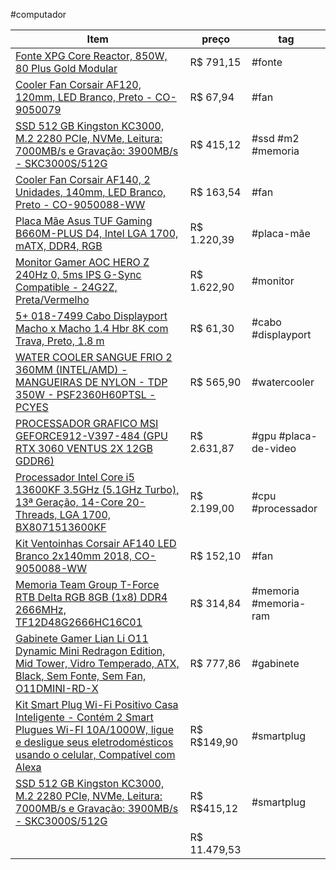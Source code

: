 #computador

| Item                                                                                                                                                                                                                                                                                                              | preço        | tag                   |  
|-------------------------------------------------------------------------------------------------------------------------------------------------------------------------------------------------------------------------------------------------------------------------------------------------------------------|--------------|-----------------------|  
| [Fonte XPG Core Reactor, 850W, 80 Plus Gold Modular](https://www.kabum.com.br/produto/103282/fonte-xpg-core-reactor-850w-80-plus-gold-modular)                                                                                                                                                                    | R$ 791,15    | #fonte                |  
| [Cooler Fan Corsair AF120, 120mm, LED Branco, Preto - CO-9050079](https://www.kabum.com.br/produto/100220/cooler-fan-corsair-af120-120mm-led-branco-preto-co-9050079)                                                                                                                                             | R$ 67,94     | #fan                  | 
| [SSD 512 GB Kingston KC3000, M.2 2280 PCIe, NVMe, Leitura: 7000MB/s e Gravação: 3900MB/s - SKC3000S/512G](https://www.kabum.com.br/produto/272330/ssd-512-gb-kingston-kc3000-m-2-2280-pcie-nvme-leitura-7000mb-s-e-grava-o-3900mb-s-skc3000s-512g)                                                                | R$ 415,12    | #ssd #m2 #memoria     |  
| [Cooler Fan Corsair AF140, 2 Unidades, 140mm, LED Branco, Preto - CO-9050088-WW](https://www.kabum.com.br/produto/108127/cooler-fan-corsair-af140-2-unidades-140mm-led-branco-preto-co-9050088-ww)                                                                                                                | R$ 163,54    | #fan                  |  
| [Placa Mãe Asus TUF Gaming B660M-PLUS D4, Intel LGA 1700, mATX, DDR4, RGB](https://www.kabum.com.br/produto/321069/placa-m-e-asus-tuf-gaming-b660m-plus-d4-intel-lga-1700-matx-ddr4-rgb)                                                                                                                          | R$ 1.220,39  | #placa-mãe            |  
| [Monitor Gamer AOC HERO Z 240Hz 0, 5ms IPS G-Sync Compatible - 24G2Z, Preta/Vermelho](https://www.amazon.com.br/dp/B09RTKLFMS?psc=1&ref=ppx_yo2ov_dt_b_product_details)                                                                                                                                           | R$ 1.622,90  | #monitor              |  
| [5+ 018-7499 Cabo Displayport Macho x Macho 1.4 Hbr 8K com Trava, Preto, 1.8 m](https://www.amazon.com.br/dp/B0913FSD4J?psc=1&ref=ppx_yo2ov_dt_b_product_details)                                                                                                                                                 | R$ 61,30     | #cabo #displayport    |  
| [WATER COOLER SANGUE FRIO 2 360MM (INTEL/AMD) - MANGUEIRAS DE NYLON - TDP 350W - PSF2360H60PTSL - PCYES](https://www.amazon.com.br/dp/B08QTNF6G4?psc=1&ref=ppx_yo2ov_dt_b_product_details)                                                                                                                        | R$ 565,90    | #watercooler          |  
| [PROCESSADOR GRAFICO MSI GEFORCE912-V397-484 (GPU RTX 3060 VENTUS 2X 12GB GDDR6)](https://www.amazon.com.br/dp/B08WHJFYM8?psc=1&ref=ppx_yo2ov_dt_b_product_details)                                                                                                                                               | R$ 2.631,87  | #gpu #placa-de-video  |  
| [Processador Intel Core i5 13600KF 3.5GHz (5.1GHz Turbo), 13ª Geração, 14-Core 20-Threads, LGA 1700, BX8071513600KF](https://www.terabyteshop.com.br/produto/22635/processador-intel-core-i5-13600kf-35ghz-51ghz-turbo-13-geracao-14-core-20-threads-lga-1700-bx8071513600kf)                                     | R$ 2.199,00  | #cpu #processador     |  
| [Kit Ventoinhas Corsair AF140 LED Branco 2x140mm 2018, CO-9050088-WW](https://www.pichau.com.br/kit-ventoinhas-corsair-af140-led-branco-2x140mm-2018-co-9050088-ww)                                                                                                                                               | R$ 152,10    | #fan                  |  
| [Memoria Team Group T-Force RTB Delta RGB 8GB (1x8) DDR4 2666MHz, TF12D48G2666HC16C01](https://www.pichau.com.br/memoria-team-group-t-force-delta-rgb-8gb-1x8-ddr4-2666mhz-tf3d48g2666hc16c01)                                                                                                                    | R$ 314,84    | #memoria #memoria-ram |  
| [Gabinete Gamer Lian Li O11 Dynamic Mini Redragon Edition, Mid Tower, Vidro Temperado, ATX, Black, Sem Fonte, Sem Fan, O11DMINI-RD-X](https://www.terabyteshop.com.br/produto/23305/gabinete-gamer-lian-li-o11-dynamic-mini-redragon-edition-mid-tower-vidro-temperado-atx-black-sem-fonte-sem-fan-o11dmini-rd-x) | R$ 777,86    | #gabinete             |  
| [Kit Smart Plug Wi-Fi Positivo Casa Inteligente - Contém 2 Smart Plugues Wi-FI 10A/1000W, ligue e desligue seus eletrodomésticos usando o celular, Compatível com Alexa](https://www.amazon.com.br/dp/B0BB8WRMXJ?psc=1&ref=ppx_yo2ov_dt_b_product_details)                                                        | R$ R$149,90  | #smartplug            |  
| [SSD 512 GB Kingston KC3000, M.2 2280 PCIe, NVMe, Leitura: 7000MB/s e Gravação: 3900MB/s - SKC3000S/512G](https://www.kabum.com.br/produto/272330/ssd-512-gb-kingston-kc3000-m-2-2280-pcie-nvme-leitura-7000mb-s-e-gravacao-3900mb-s-skc3000s-512g)                                                               | R$ R$415,12  | #smartplug            |  
|                                                                                                                                                                                                                                                                                                                   | R$ 11.479,53 |                       |